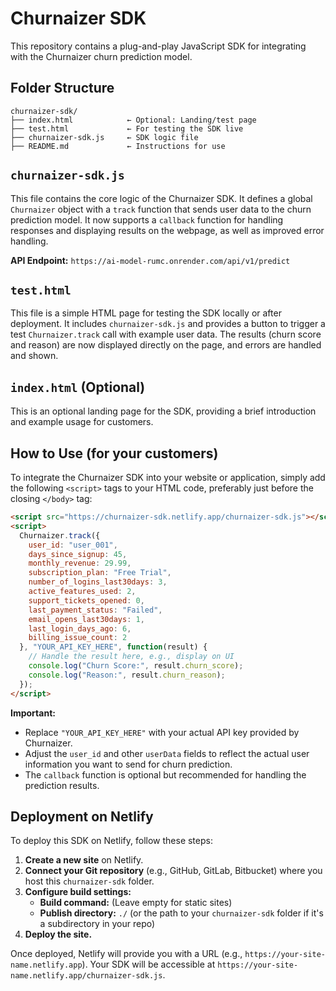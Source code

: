 # Churnaizer SDK

This repository contains a plug-and-play JavaScript SDK for integrating with the Churnaizer churn prediction model.

## Folder Structure

```
churnaizer-sdk/
├── index.html            ← Optional: Landing/test page
├── test.html             ← For testing the SDK live
├── churnaizer-sdk.js     ← SDK logic file
├── README.md             ← Instructions for use
```

## `churnaizer-sdk.js`

This file contains the core logic of the Churnaizer SDK. It defines a global `Churnaizer` object with a `track` function that sends user data to the churn prediction model. It now supports a `callback` function for handling responses and displaying results on the webpage, as well as improved error handling.

**API Endpoint:** `https://ai-model-rumc.onrender.com/api/v1/predict`

## `test.html`

This file is a simple HTML page for testing the SDK locally or after deployment. It includes `churnaizer-sdk.js` and provides a button to trigger a test `Churnaizer.track` call with example user data. The results (churn score and reason) are now displayed directly on the page, and errors are handled and shown.

## `index.html` (Optional)

This is an optional landing page for the SDK, providing a brief introduction and example usage for customers.

## How to Use (for your customers)

To integrate the Churnaizer SDK into your website or application, simply add the following `<script>` tags to your HTML code, preferably just before the closing `</body>` tag:

```html
<script src="https://churnaizer-sdk.netlify.app/churnaizer-sdk.js"></script>
<script>
  Churnaizer.track({
    user_id: "user_001",
    days_since_signup: 45,
    monthly_revenue: 29.99,
    subscription_plan: "Free Trial",
    number_of_logins_last30days: 3,
    active_features_used: 2,
    support_tickets_opened: 0,
    last_payment_status: "Failed",
    email_opens_last30days: 1,
    last_login_days_ago: 6,
    billing_issue_count: 2
  }, "YOUR_API_KEY_HERE", function(result) {
    // Handle the result here, e.g., display on UI
    console.log("Churn Score:", result.churn_score);
    console.log("Reason:", result.churn_reason);
  });
</script>
```

**Important:**
- Replace `"YOUR_API_KEY_HERE"` with your actual API key provided by Churnaizer.
- Adjust the `user_id` and other `userData` fields to reflect the actual user information you want to send for churn prediction.
- The `callback` function is optional but recommended for handling the prediction results.

## Deployment on Netlify

To deploy this SDK on Netlify, follow these steps:

1.  **Create a new site** on Netlify.
2.  **Connect your Git repository** (e.g., GitHub, GitLab, Bitbucket) where you host this `churnaizer-sdk` folder.
3.  **Configure build settings:**
    *   **Build command:** (Leave empty for static sites)
    *   **Publish directory:** `./` (or the path to your `churnaizer-sdk` folder if it's a subdirectory in your repo)
4.  **Deploy the site.**

Once deployed, Netlify will provide you with a URL (e.g., `https://your-site-name.netlify.app`). Your SDK will be accessible at `https://your-site-name.netlify.app/churnaizer-sdk.js`.